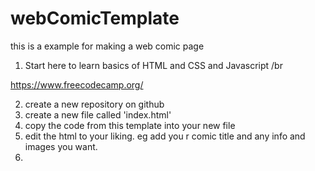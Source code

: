 # webComicTemplate

this is a example for making a web comic page

1. Start here to learn basics of HTML and CSS and Javascript /br

https://www.freecodecamp.org/


2. create a new repository on github
3. create a new file called 'index.html'
4. copy the code from this template into your new file
5. edit the html to your liking. eg add you r comic title and any info and images you want.
6. 




